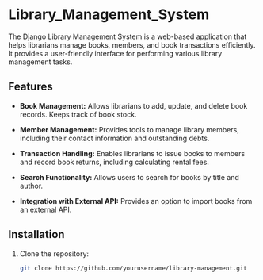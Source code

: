 # Library_Management_System

The Django Library Management System is a web-based application that helps librarians manage books, members, and book transactions efficiently. It provides a user-friendly interface for performing various library management tasks.

## Features

- **Book Management:** Allows librarians to add, update, and delete book records. Keeps track of book stock.

- **Member Management:** Provides tools to manage library members, including their contact information and outstanding debts.

- **Transaction Handling:** Enables librarians to issue books to members and record book returns, including calculating rental fees.

- **Search Functionality:** Allows users to search for books by title and author.

- **Integration with External API:** Provides an option to import books from an external API.

## Installation

1. Clone the repository:

   ```bash
   git clone https://github.com/yourusername/library-management.git
